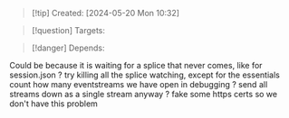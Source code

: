 
>[!tip] Created: [2024-05-20 Mon 10:32]

>[!question] Targets: 

>[!danger] Depends: 

Could be because it is waiting for a splice that never comes, like for session.json ?
try killing all the splice watching, except for the essentials
count how many eventstreams we have open in debugging ?
send all streams down as a single stream anyway ?
fake some https certs so we don't have this problem
